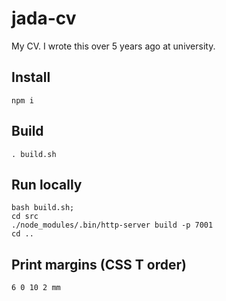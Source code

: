 jada-cv
========

My CV. I wrote this over 5 years ago at university.

## Install
```
npm i
```

## Build
```
. build.sh
```

## Run locally
```
bash build.sh;
cd src
./node_modules/.bin/http-server build -p 7001
cd ..
```

## Print margins (CSS T order)
```
6 0 10 2 mm
```
